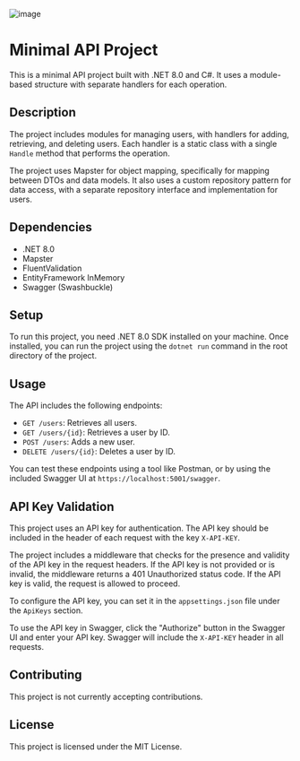 ![image](https://github.com/jluisflo/minimal-api-architecture/assets/77704331/eaf50219-e083-4219-985c-b5dcaf4a1ead)

# Minimal API Project

This is a minimal API project built with .NET 8.0 and C#. It uses a module-based structure with separate handlers for each operation.

## Description

The project includes modules for managing users, with handlers for adding, retrieving, and deleting users. Each handler is a static class with a single `Handle` method that performs the operation.

The project uses Mapster for object mapping, specifically for mapping between DTOs and data models. It also uses a custom repository pattern for data access, with a separate repository interface and implementation for users.

## Dependencies

- .NET 8.0
- Mapster
- FluentValidation
- EntityFramework InMemory
- Swagger (Swashbuckle)

## Setup

To run this project, you need .NET 8.0 SDK installed on your machine. Once installed, you can run the project using the `dotnet run` command in the root directory of the project.

## Usage

The API includes the following endpoints:

- `GET /users`: Retrieves all users.
- `GET /users/{id}`: Retrieves a user by ID.
- `POST /users`: Adds a new user.
- `DELETE /users/{id}`: Deletes a user by ID.

You can test these endpoints using a tool like Postman, or by using the included Swagger UI at `https://localhost:5001/swagger`.

## API Key Validation

This project uses an API key for authentication. The API key should be included in the header of each request with the key `X-API-KEY`.

The project includes a middleware that checks for the presence and validity of the API key in the request headers. If the API key is not provided or is invalid, the middleware returns a 401 Unauthorized status code. If the API key is valid, the request is allowed to proceed.

To configure the API key, you can set it in the `appsettings.json` file under the `ApiKeys` section.

To use the API key in Swagger, click the "Authorize" button in the Swagger UI and enter your API key. Swagger will include the `X-API-KEY` header in all requests.

## Contributing

This project is not currently accepting contributions.

## License

This project is licensed under the MIT License.
